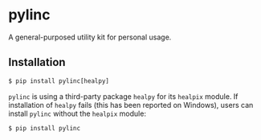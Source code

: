 pylinc
======

A general-purposed utility kit for personal usage.

Installation
------------

```python
$ pip install pylinc[healpy]
```

`pylinc` is using a third-party package `healpy` for its `healpix` module.
If installation of `healpy` fails (this has been reported on Windows),
users can install `pylinc` without the `healpix` module:
```python
$ pip install pylinc
```
